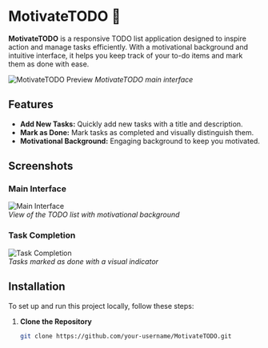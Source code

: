 # MotivateTODO 🚀

**MotivateTODO** is a responsive TODO list application designed to inspire action and manage tasks efficiently. With a motivational background and intuitive interface, it helps you keep track of your to-do items and mark them as done with ease.

![MotivateTODO Preview]([https://via.placeholder.com/800x400?text=MotivateTODO+Preview](https://github.com/Mahesh7741/MovereFac-TODO/blob/main/assets/Screenshot%202024-08-17%20002521.png?raw=true))  
*MotivateTODO main interface*

## Features

- **Add New Tasks:** Quickly add new tasks with a title and description.
- **Mark as Done:** Mark tasks as completed and visually distinguish them.
- **Motivational Background:** Engaging background to keep you motivated.

## Screenshots

### Main Interface
![Main Interface](https://via.placeholder.com/800x400?text=MotivateTODO+Main+Interface)  
*View of the TODO list with motivational background*

### Task Completion
![Task Completion](https://via.placeholder.com/800x400?text=Task+Completion+View)  
*Tasks marked as done with a visual indicator*

## Installation

To set up and run this project locally, follow these steps:

1. **Clone the Repository**
   ```bash
   git clone https://github.com/your-username/MotivateTODO.git
